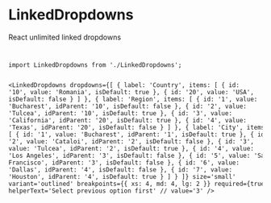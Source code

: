 # LinkedDropdowns
React unlimited linked dropdowns

<code>
<pre>
import LinkedDropdowns from './LinkedDropdowns';

<LinkedDropdowns
  dropdowns={[
    {
      label: 'Country',
      items: [
        { id: '10', value: 'Romania', isDefault: true },
        { id: '20', value: 'USA', isDefault: false }
      ]
    },
    {
      label: 'Region',
      items: [
        { id: '1', value: 'Bucharest', idParent: '10', isDefault: false },
        { id: '2', value: 'Tulcea', idParent: '10', isDefault: true },
        { id: '3', value: 'California', idParent: '20', isDefault: true },
        { id: '4', value: 'Texas', idParent: '20', isDefault: false }
      ]
    },
    {
      label: 'City',
      items: [
        { id: '1', value: 'Bucharest', idParent: '1', isDefault: true },
        { id: '2', value: 'Cataloi', idParent: '2', isDefault: false },
        { id: '3', value: 'Tulcea', idParent: '2', isDefault: true },
        { id: '4', value: 'Los Angeles', idParent: '3', isDefault: false },
        { id: '5', value: 'San Francisco', idParent: '3', isDefault: false },
        { id: '6', value: 'Dallas', idParent: '4', isDefault: false },
        { id: '7', value: 'Houston', idParent: '4', isDefault: true }
      ]
    }
  ]}
  size='small'
  variant='outlined'
  breakpoints={{ xs: 4, md: 4, lg: 2  }}
  required={true}
  helperText='Select previous option first'
  // value='3'
/>
</pre>
</code>
